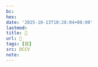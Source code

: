 ```yaml
---
bc:
hex:
date: '2025-10-13T10:28:04+08:00'
lastmod:
title: 􄲤
url: 􄲤
tags: [莚]
src: DCCV
note:
---
```

